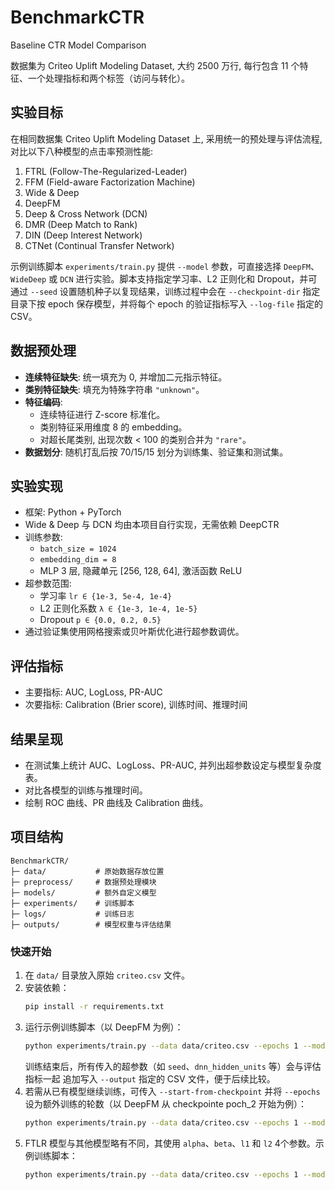 # BenchmarkCTR

Baseline CTR Model Comparison

数据集为 Criteo Uplift Modeling Dataset, 大约 2500 万行, 每行包含 11 个特征、一个处理指标和两个标签（访问与转化）。

## 实验目标
在相同数据集 Criteo Uplift Modeling Dataset 上, 采用统一的预处理与评估流程, 对比以下八种模型的点击率预测性能:

1. FTRL (Follow-The-Regularized-Leader)
2. FFM (Field-aware Factorization Machine)
3. Wide & Deep
4. DeepFM
5. Deep & Cross Network (DCN)
6. DMR (Deep Match to Rank)
7. DIN (Deep Interest Network)
8. CTNet (Continual Transfer Network)

示例训练脚本 `experiments/train.py` 提供 `--model` 参数，可直接选择 `DeepFM`、`WideDeep` 或 `DCN` 进行实验。脚本支持指定学习率、L2 正则化和 Dropout，并可通过 `--seed` 设置随机种子以复现结果，训练过程中会在 `--checkpoint-dir` 指定目录下按 epoch 保存模型，并将每个 epoch 的验证指标写入 `--log-file` 指定的 CSV。

## 数据预处理
- **连续特征缺失**: 统一填充为 0, 并增加二元指示特征。
- **类别特征缺失**: 填充为特殊字符串 `"unknown"`。
- **特征编码**:
  - 连续特征进行 Z-score 标准化。
  - 类别特征采用维度 8 的 embedding。
  - 对超长尾类别, 出现次数 < 100 的类别合并为 `"rare"`。
- **数据划分**: 随机打乱后按 70/15/15 划分为训练集、验证集和测试集。

## 实验实现
- 框架: Python + PyTorch
- Wide & Deep 与 DCN 均由本项目自行实现，无需依赖 DeepCTR
- 训练参数:
  - `batch_size = 1024`
  - `embedding_dim = 8`
  - MLP 3 层, 隐藏单元 [256, 128, 64], 激活函数 ReLU
- 超参数范围:
  - 学习率 `lr ∈ {1e-3, 5e-4, 1e-4}`
  - L2 正则化系数 `λ ∈ {1e-3, 1e-4, 1e-5}`
  - Dropout `p ∈ {0.0, 0.2, 0.5}`
- 通过验证集使用网格搜索或贝叶斯优化进行超参数调优。

## 评估指标
- 主要指标: AUC, LogLoss, PR-AUC
- 次要指标: Calibration (Brier score), 训练时间、推理时间

## 结果呈现
- 在测试集上统计 AUC、LogLoss、PR-AUC, 并列出超参数设定与模型复杂度表。
- 对比各模型的训练与推理时间。
- 绘制 ROC 曲线、PR 曲线及 Calibration 曲线。


## 项目结构
```
BenchmarkCTR/
├─ data/           # 原始数据存放位置
├─ preprocess/     # 数据预处理模块
├─ models/         # 额外自定义模型
├─ experiments/    # 训练脚本
├─ logs/           # 训练日志
├─ outputs/        # 模型权重与评估结果
```

### 快速开始
1. 在 `data/` 目录放入原始 `criteo.csv` 文件。
2. 安装依赖：
   ```bash
   pip install -r requirements.txt
   ```
3. 运行示例训练脚本（以 DeepFM 为例）：
   ```bash
   python experiments/train.py --data data/criteo.csv --epochs 1 --model DeepFM --lr 1e-3 --l2 1e-5 --dropout 0.5 --output outputs/result.csv --seed 2025 --checkpoint-dir outputs/checkpoints --log-file logs/train_metrics.csv
   ```
   训练结束后，所有传入的超参数（如 `seed`、`dnn_hidden_units` 等）会与评估指标一起
   追加写入 `--output` 指定的 CSV 文件，便于后续比较。
4. 若需从已有模型继续训练，可传入 `--start-from-checkpoint` 并将 `--epochs`
   设为额外训练的轮数（以 DeepFM 从 checkpointe poch_2 开始为例）：
   ```bash
   python experiments/train.py --data data/criteo.csv --epochs 1 --model DeepFM --lr 1e-3 --l2 1e-5 --dropout 0.5 --output outputs/result.csv --seed 2025 --checkpoint-dir outputs/checkpoints --log-file logs/train_metrics.csv --start-from-checkpoint outputs/checkpoints/DeepFM_epoch_2.pt
   ```
5. FTLR 模型与其他模型略有不同，其使用 `alpha`、`beta`、`l1` 和 `l2` 4个参数。示例训练脚本：
   ```bash
   python experiments/train.py --data data/criteo.csv --epochs 1 --model FTRL --alpha 0.05 --beta 1.0 --l1 1.0 --l2 1e-5 --output outputs/result.csv --seed 2025 --checkpoint-dir outputs/checkpoints --log-file logs/ftrl_log.csv
   ```
